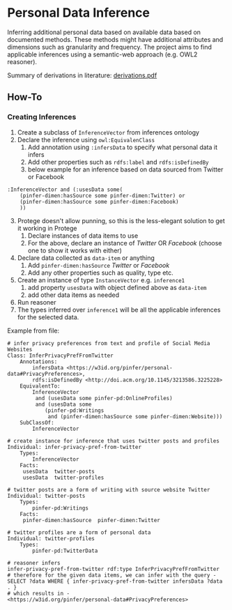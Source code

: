 # Personal Data Inference

Inferring additional personal data based on available data based on documented
methods. These methods might have additional attributes and dimensions such as
granularity and frequency. The project aims to find applicable inferences using
a semantic-web approach (e.g. OWL2 reasoner).

Summary of derivations in literature: [derivations.pdf](./derivations.pdf)

## How-To

### Creating Inferences

1. Create a subclass of `InferenceVector` from inferences ontology
2. Declare the inference using `owl:EquivalenClass` 
   1. Add annotation using `:infersData` to specify what personal data it infers
   2. Add other properties such as `rdfs:label` and `rdfs:isDefinedBy`
   3. below example for an inference based on data sourced from Twitter or Facebook

```OWL
:InferenceVector and (:usesData some(
	(pinfer-dimen:hasSource some pinfer-dimen:Twitter) or
	(pinfer-dimen:hasSource some pinfer-dimen:Facebook)
	))
```

3. Protege doesn't allow punning, so this is the less-elegant solution to get it working in Protege
   1. Declare instances of data items to use
   2. For the above, declare an instance of _Twitter_ OR _Facebook_ (choose one to show it works with either)
4. Declare data collected as `data-item` or anything
   1. Add `pinfer-dimen:hasSource` _Twitter_ or _Facebook_
   2. Add any other properties such as quality, type etc.
5. Create an instance of type `InstanceVector` e.g. `inference1`
   1. add property `usesData` with object defined above as `data-item`
   2. add other data items as needed
6. Run reasoner
7. The types inferred over `inference1` will be all the applicable inferences for the selected data.

Example from file:

```OWL
# infer privacy preferences from text and profile of Social Media Websites
Class: InferPrivacyPrefFromTwitter
    Annotations: 
        infersData <https://w3id.org/pinfer/personal-data#PrivacyPreferences>,
        rdfs:isDefinedBy <http://doi.acm.org/10.1145/3213586.3225228>
    EquivalentTo: 
        InferenceVector
         and (usesData some pinfer-pd:OnlineProfiles)
         and (usesData some 
            (pinfer-pd:Writings
             and (pinfer-dimen:hasSource some pinfer-dimen:Website)))
    SubClassOf: 
        InferenceVector

# create instance for inference that uses twitter posts and profiles
Individual: infer-privacy-pref-from-twitter
    Types: 
        InferenceVector
    Facts:  
     usesData  twitter-posts
     usesData  twitter-profiles

# twitter posts are a form of writing with source website Twitter 
Individual: twitter-posts
    Types: 
        pinfer-pd:Writings
    Facts:  
     pinfer-dimen:hasSource  pinfer-dimen:Twitter

# twitter profiles are a form of personal data
Individual: twitter-profiles
    Types: 
        pinfer-pd:TwitterData
        
# reasoner infers
infer-privacy-pref-from-twitter rdf:type InferPrivacyPrefFromTwitter
# therefore for the given data items, we can infer with the query -
SELECT ?data WHERE { infer-privacy-pref-from-twitter infersData ?data . }
# which results in -
<https://w3id.org/pinfer/personal-data#PrivacyPreferences>
```
